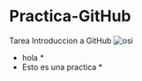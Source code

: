 # Practica-GitHub
Tarea  Introduccion a GitHub 
![osi](https://user-images.githubusercontent.com/98172386/158086613-b84b8a09-70d4-4f32-958b-8ade95da9e85.jpg)
* hola *
* Esto es una practica *

